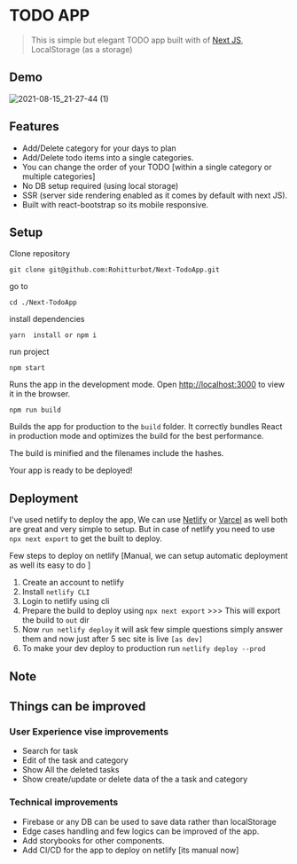 # TODO APP

> This is simple but elegant TODO app built with of [Next JS](https://nextjs.org/), LocalStorage (as a storage)

## Demo

![2021-08-15_21-27-44 (1)](https://user-images.githubusercontent.com/40739903/129485212-046e4fd7-e01f-4719-b7b9-556ea5345184.gif)

## Features

- Add/Delete category for your days to plan
- Add/Delete todo items into a single categories.
- You can change the order of your TODO [within a single category or multiple categories]
- No DB setup required (using local storage)
- SSR (server side rendering enabled as it comes by default with next JS).
- Built with react-bootstrap so its mobile responsive.

## Setup

Clone repository

```
git clone git@github.com:Rohitturbot/Next-TodoApp.git
```

go to

```
cd ./Next-TodoApp
```

install dependencies

```
yarn  install or npm i
```

run project

```
npm start
```

Runs the app in the development mode.
Open [http://localhost:3000](http://localhost:3000) to view it in the browser.


```
npm run build
```

Builds the app for production to the `build` folder.
It correctly bundles React in production mode and optimizes the build for the best performance.

The build is minified and the filenames include the hashes.

Your app is ready to be deployed!

## Deployment

I've used netlify to deploy the app, We can use [Netlify](https://netlify.com/) or [Varcel](https://vercel.com/) as well both are great and very simple to setup.
But in case of netlify you need to use `npx next export` to get the built to deploy.

Few steps to deploy on netlify [Manual, we can setup automatic deployment as well its easy to do ]

1. Create an account to netlify
2. Install `netlify CLI`
3. Login to netlify using cli
4. Prepare the build to deploy using `npx next export` >>> This will export the build to `out` dir
5. Now `run netlify deploy` it will ask few simple questions simply answer them and now just after 5 sec site is live `[as dev]`
6. To make your dev deploy to production run `netlify deploy --prod`


## Note

## Things can be improved

### User Experience vise improvements
- Search for task
- Edit of the task and category
- Show All the deleted tasks
- Show create/update or delete data of the a task and category

### Technical improvements

- Firebase or any DB can be used to save data rather than localStorage
- Edge cases handling and few logics can be improved of the app.
- Add storybooks for other components.
- Add CI/CD for the app to deploy on netlify [its manual now]